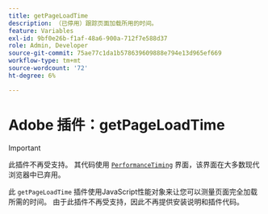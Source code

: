 ```yaml
---
title: getPageLoadTime
description: （已停用）跟踪页面加载所用的时间。
feature: Variables
exl-id: 9bf0e26b-f1af-48a6-900a-712f7e588d37
role: Admin, Developer
source-git-commit: 75ae77c1da1b578639609888e794e13d965ef669
workflow-type: tm+mt
source-wordcount: '72'
ht-degree: 6%

---
```


# Adobe 插件：getPageLoadTime

>[!IMPORTANT]
>
>此插件不再受支持。 其代码使用 [`PerformanceTiming`](https://developer.mozilla.org/en-US/docs/Web/API/PerformanceTiming) 界面，该界面在大多数现代浏览器中已弃用。

此 `getPageLoadTime` 插件使用JavaScript性能对象来让您可以测量页面完全加载所需的时间。 由于此插件不再受支持，因此不再提供安装说明和插件代码。
